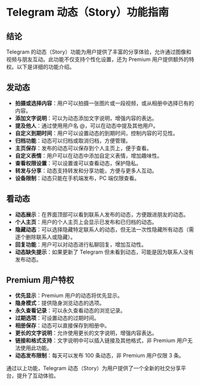 # **Telegram 动态（Story）功能指南**

## **结论**
Telegram 的动态（Story）功能为用户提供了丰富的分享体验，允许通过图像和视频与朋友互动。此功能不仅支持个性化设置，还为 Premium 用户提供额外的特权。以下是详细的功能介绍。

## **发动态**
- **拍摄或选择内容**：用户可以拍摄一张图片或一段视频，或从相册中选择已有的内容。
- **添加文字说明**：可以为动态添加文字说明，增强内容的表达。
- **提及他人**：通过使用用户名 @，可以在动态中提及其他用户。
- **自定义到期时间**：用户可以设置动态的到期时间，控制内容的可见性。
- **归档功能**：动态可以归档或取消归档，方便管理。
- **主页保存**：发布的动态可以保存到个人主页上，便于查看。
- **自定义表情**：用户可以在动态中添加自定义表情，增加趣味性。
- **查看权限设置**：可以设置谁可以查看动态，保护隐私。
- **转发与分享**：动态支持转发和分享功能，方便与更多人互动。
- **设备限制**：动态只能在手机端发布，PC 端仅限查看。

## **看动态**
- **动态展示**：在界面顶部可以看到联系人发布的动态，方便跟进朋友的动态。
- **个人主页**：用户的个人主页上会显示已发布和已归档的动态。
- **隐藏动态**：可以选择隐藏特定联系人的动态，但无法一次性隐藏所有动态（需逐个删除联系人或隐藏）。
- **回复功能**：用户可以对动态进行私聊回复，增加互动性。
- **动态缺失提示**：如果更新了 Telegram 但未看到动态，可能是因为联系人没有发布动态。

## **Premium 用户特权**
- **优先显示**：Premium 用户的动态将优先显示。
- **隐身模式**：提供隐身浏览动态的选项。
- **永久查看记录**：可以永久查看动态的浏览记录。
- **过期选项**：可设置动态的过期时间。
- **相册保存**：动态可以直接保存到相册中。
- **更长的文字说明**：允许使用更长的文字说明，增强内容表达。
- **链接和格式支持**：文字说明中可以插入链接及其他格式，非 Premium 用户无法使用此功能。
- **动态发布限制**：每天可以发布 100 条动态，非 Premium 用户仅限 3 条。

通过以上功能，Telegram 动态（Story）为用户提供了一个全新的社交分享平台，提升了互动体验。